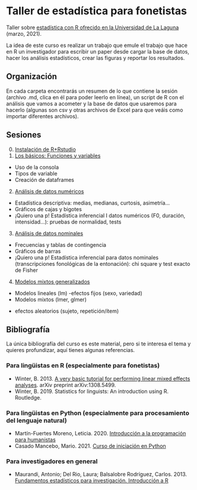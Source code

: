 # Taller de estadística para fonetistas
Taller sobre [estadística con R ofrecido en la Universidad de La Laguna](https://eventos.ull.es/53843/detail/traduccion-y-estadistica-aplicada-a-la-investigacion-linguistica.html) (marzo, 2021).

La idea de este curso es realizar un trabajo que emule el trabajo que hace en R un investigador para escribir un paper desde cargar la base de datos, hacer los análisis estadísticos, crear las figuras y reportar los resultados.

## Organización
En cada carpeta encontrarás un resumen de lo que contiene la sesión (archivo .md, clica en él para poder leerlo en línea), un script de R con el análisis que vamos a acometer y la base de datos que usaremos para hacerlo (algunas son csv y otras archivos de Excel para que veáis como importar diferentes archivos).

## Sesiones

0. [Instalación de R+Rstudio](0_antesDeClase/InstruccionesInstalacion.md)
1. [Los básicos: Funciones y variables](1_losBasicos/basicos.md)
* Uso de la consola
* Tipos de variable
* Creación de dataframes
2. [Análisis de datos numéricos](2_numéricos)
* Estadística descriptiva: medias, medianas, curtosis, asimetría…
* Gráficos de cajas y bigotes
* ¡Quiero una p! Estadística inferencial I datos numéricos (F0, duración, intensidad...): pruebas de normalidad, tests 

3. [Análisis de datos nominales](3_nominalLeon)
* Frecuencias y tablas de contingencia
* Gráficos de barras
* ¡Quiero una p! Estadística inferencial para datos nominales (transcripciones fonológicas de la entonación): chi square y test exacto de Fisher
4. [Modelos mixtos generalizados](4_modelosMixtos)
* Modelos lineales (lm)
-efectos fijos (sexo, variedad)
* Modelos mixtos (lmer, glmer)
- efectos aleatorios (sujeto, repetición/ítem)

## Bibliografía
La única bibliografía del curso es este material, pero si te interesa el tema y quieres profundizar, aquí tienes algunas referencias.
### Para lingüistas en R (especialmente para fonetistas)
 * Winter, B. 2013. [A very basic tutorial for performing linear mixed effects analyses](http://www.bodowinter.com/uploads/1/2/9/3/129362560/bw_lme_tutorial2.pdf). arXiv preprint arXiv:1308.5499.
 * Winter, B. 2019. Statistics for linguists: An introduction using R. Routledge.
### Para lingüistas en Python (especialmente para procesamiento del lenguaje natural)
 * Martín-Fuertes Moreno, Leticia. 2020. [Introducción a la programación para humanistas](https://github.com/nimbusaeta/lingufriendly#nomenclatura-de-los-temas-y-ejercicios)
 * Casado Mancebo, Mario. 2021. [Curso de iniciación en Python](https://cursos.mcasado.org/cursos/curso-de-iniciación-en-python/)
### Para investigadores en general
 *  Maurandi, Antonio; Del Rio, Laura; Balsalobre Rodríguez, Carlos. 2013. [Fundamentos estadísticos para investigación. Introducción a R](https://gauss.inf.um.es/files/Fundamentos-estadisticos-para-investigacionIntroduccion-a-R.pdf)
